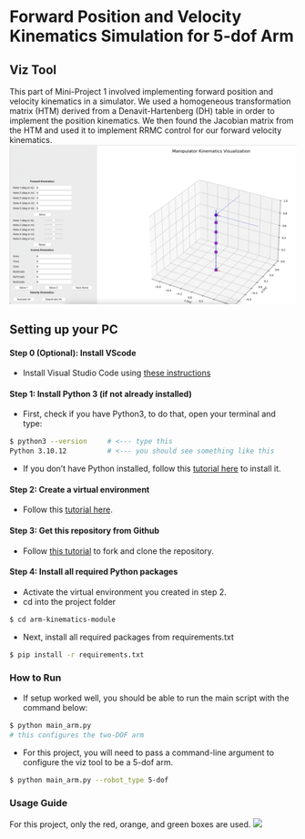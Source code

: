 # Forward Position and Velocity Kinematics Simulation for 5-dof Arm

## Viz Tool
This part of Mini-Project 1 involved implementing forward position and velocity kinematics in a simulator. We used a homogeneous transformation matrix (HTM) derived from a Denavit-Hartenberg (DH) table in order to implement the position kinematics. We then found the Jacobian matrix from the HTM and used it to implement RRMC control for our forward velocity kinematics. 
<img src = "media/ourfpk.png">

## Setting up your PC

#### Step 0 (Optional): Install VScode
- Install Visual Studio Code using [these instructions](https://code.visualstudio.com/download)


#### Step 1: Install Python 3 (if not already installed)
- First, check if you have Python3, to do that, open your terminal and type:
```bash
$ python3 --version     # <--- type this
Python 3.10.12          # <--- you should see something like this
```
- If you don’t have Python installed, follow this [tutorial here](https://realpython.com/installing-python/) to install it.


#### Step 2: Create a virtual environment
- Follow this [tutorial here](https://docs.python.org/3/tutorial/venv.html).


#### Step 3: Get this repository from Github
- Follow [this tutorial](https://ftc-docs.firstinspires.org/en/latest/programming_resources/tutorial_specific/android_studio/fork_and_clone_github_repository/Fork-and-Clone-From-GitHub.html) to fork and clone the repository.


#### Step 4: Install all required Python packages
- Activate the virtual environment you created in step 2. 
- cd into the project folder

```bash
$ cd arm-kinematics-module
```
- Next, install all required packages from requirements.txt
```bash
$ pip install -r requirements.txt
```


### How to Run

- If setup worked well, you should be able to run the main script with the command below:
``` bash
$ python main_arm.py 
# this configures the two-DOF arm
```

- For this project, you will need to pass a command-line argument to configure the viz tool to be a 5-dof arm.

```bash
$ python main_arm.py --robot_type 5-dof
```

### Usage Guide
For this project, only the red, orange, and green boxes are used. 
<img src = "media/arm-kinematics-viz-tool.png">